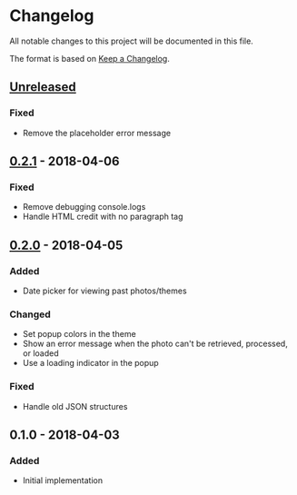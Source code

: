 # Changelog
All notable changes to this project will be documented in this file.

The format is based on [Keep a Changelog](http://keepachangelog.com/en/1.0.0/).

## [Unreleased]
### Fixed
- Remove the placeholder error message

## [0.2.1] - 2018-04-06
### Fixed
- Remove debugging console.logs
- Handle HTML credit with no paragraph tag

## [0.2.0] - 2018-04-05
### Added
- Date picker for viewing past photos/themes

### Changed
- Set popup colors in the theme
- Show an error message when the photo can't be retrieved, processed, or loaded
- Use a loading indicator in the popup

### Fixed
- Handle old JSON structures

## 0.1.0 - 2018-04-03
### Added
- Initial implementation

[Unreleased]: https://github.com/dguo/picture-paint/compare/v0.2.1...HEAD
[0.2.1]: https://github.com/dguo/picture-paint/compare/v0.2.0...v0.2.1
[0.2.0]: https://github.com/dguo/picture-paint/compare/v0.1.0...v0.2.0

